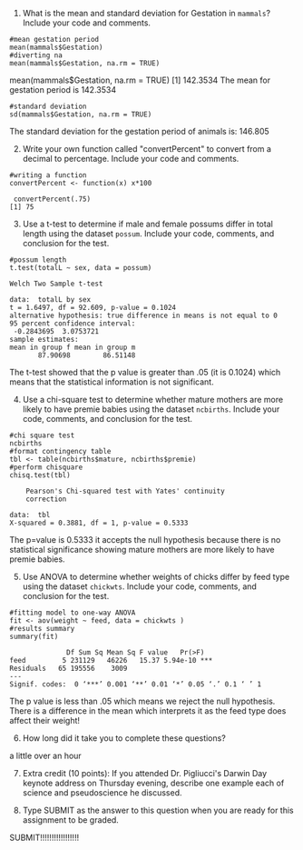 1. What is the mean and standard deviation for Gestation in `mammals`? Include your code and comments.

```
#mean gestation period
mean(mammals$Gestation)
#diverting na
mean(mammals$Gestation, na.rm = TRUE)
```

mean(mammals$Gestation, na.rm = TRUE)
[1] 142.3534
The mean for gestation period is 142.3534

```
#standard deviation
sd(mammals$Gestation, na.rm = TRUE)
```
The standard deviation for the gestation period of animals is: 146.805

2. Write your own function called "convertPercent" to convert from a decimal to percentage. Include your code and comments.

```
#writing a function
convertPercent <- function(x) x*100
```

```
 convertPercent(.75)
[1] 75
```

3. Use a t-test to determine if male and female possums differ in total length using the dataset `possum`. Include your code, comments, and conclusion for the test.

```
#possum length
t.test(totalL ~ sex, data = possum)
```

```
Welch Two Sample t-test

data:  totalL by sex
t = 1.6497, df = 92.609, p-value = 0.1024
alternative hypothesis: true difference in means is not equal to 0
95 percent confidence interval:
 -0.2843695  3.0753721
sample estimates:
mean in group f mean in group m 
       87.90698        86.51148 
```

The t-test showed that the p value is greater than .05 (it is 0.1024) which means that the statistical information is not significant.

4. Use a chi-square test to determine whether mature mothers are more likely to have premie babies using the dataset `ncbirths`. Include your code, comments, and conclusion for the test.

```
#chi square test
ncbirths
#format contingency table
tbl <- table(ncbirths$mature, ncbirths$premie)
#perform chisquare
chisq.test(tbl)
```

```
	Pearson's Chi-squared test with Yates' continuity
	correction

data:  tbl
X-squared = 0.3881, df = 1, p-value = 0.5333
```
The p=value is 0.5333 it accepts the null hypothesis because there is no statistical significance showing mature mothers are more likely to have premie babies.

5. Use ANOVA to determine whether weights of chicks differ by feed type using the dataset `chickwts`. Include your code, comments, and conclusion for the test.

```
#fitting model to one-way ANOVA
fit <- aov(weight ~ feed, data = chickwts )
#results summary
summary(fit)
```

```
              Df Sum Sq Mean Sq F value   Pr(>F)    
feed         5 231129   46226   15.37 5.94e-10 ***
Residuals   65 195556    3009                     
---
Signif. codes:  0 ‘***’ 0.001 ‘**’ 0.01 ‘*’ 0.05 ‘.’ 0.1 ‘ ’ 1
```

The p value is less than .05 which means we reject the null hypothesis. There is a difference in the mean which interprets it as the feed type does affect their weight!



6. How long did it take you to complete these questions?

a little over an hour


7. Extra credit (10 points): If you attended Dr. Pigliucci's Darwin Day keynote address on Thursday evening, describe one example each of science and pseudoscience he discussed.


8. Type SUBMIT as the answer to this question when you are ready for this assignment to be graded.

SUBMIT!!!!!!!!!!!!!!!!!
